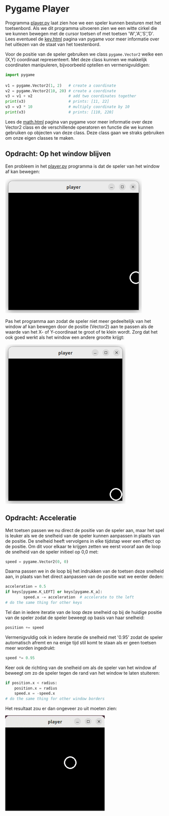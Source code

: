 # Pygame Player

Programma [player.py](player.py) laat zien hoe we een speler kunnen
besturen met het toetsenbord. Als we dit programma uitvoeren zien we
een witte cirkel die we kunnen bewegen met de cursor toetsen of met
toetsen 'W','A','S','D'. Lees eventueel de
[key.html](https://www.pygame.org/docs/ref/key.html) pagina van pygame
voor meer informatie over het uitlezen van de staat van het
toestenbord.

Voor de positie van de speler gebruiken we class `pygame.Vector2`
welke een (X,Y) coordinaat representeert. Met deze class kunnen we
makkelijk coordinaten manipuleren, bijvoorbeeld optellen en
vermenigvuldigen:

~~~python
import pygame

v1 = pygame.Vector2(1, 2)   # create a coordinate
v2 = pygame.Vector2(10, 20) # create a coordinate
v3 = v1 + v2                # add two coordinates together
print(v3)                   # prints: [11, 22]
v3 = v3 * 10                # multiply coordinate by 10
print(v3)                   # prints: [110, 220]
~~~

Lees de [math.html](https://www.pygame.org/docs/ref/math.html) pagina
van pygame voor meer informatie over deze Vector2 class en de
verschillende operatoren en functie die we kunnen gebruiken op
objecten van deze class. Deze class gaan we straks gebruiken om onze
eigen classes te maken.


## Opdracht: Op het window blijven

Een probleem in het [player.py](player.py) programma is dat de speler
van het window af kan bewegen:

![player.png](player.png)

Pas het programma aan zodat de speler niet meer gedeeltelijk van het
window af kan bewegen door de positie (Vector2) aan te passen als de
waarde van het X- of Y-coordinaat te groot of te klein wordt. Zorg dat
het ook goed werkt als het window een andere grootte krijgt:

![player_in_window.png](player_in_window.png)


## Opdracht: Acceleratie

Met toetsen passen we nu direct de positie van de speler aan, maar het
spel is leuker als we de snelheid van de speler kunnen
aanpassen in plaats van de positie. De snelheid heeft vervolgens in
elke tijdstap weer een effect op de positie. Om dit voor elkaar te
krijgen zetten we eerst vooraf aan de loop de snelheid van de speler
initieel op 0,0 met:

~~~python
speed = pygame.Vector2(0, 0)
~~~

Daarna passen we in de loop bij het indrukken van de toetsen deze
snelheid aan, in plaats van het direct aanpassen van de positie wat we
eerder deden:

~~~python
acceleration = 0.5
if keys[pygame.K_LEFT] or keys[pygame.K_a]:
        speed.x -= acceleration  # accelerate to the left
# do the same thing for other keys
~~~

Tel dan in iedere iteratie van de loop deze snelheid op bij de huidige
positie van de speler zodat de speler beweegt op basis van haar
snelheid:

~~~python
position += speed
~~~

Vermenigvuldig ook in iedere iteratie de snelheid met '0.95' zodat de
speler automatisch afremt en na enige tijd stil komt te staan als er
geen toetsen meer worden ingedrukt:

~~~python
speed *= 0.95
~~~

Keer ook de richting van de snelheid om als de speler van het window
af beweegt om zo de speler tegen de rand van het window te laten
stuiteren:

~~~python
if position.x < radius:
    position.x = radius
    speed.x = -speed.x
# do the same thing for other window borders
~~~

Het resultaat zou er dan ongeveer zo uit moeten zien:

![player.gif](player.gif)
